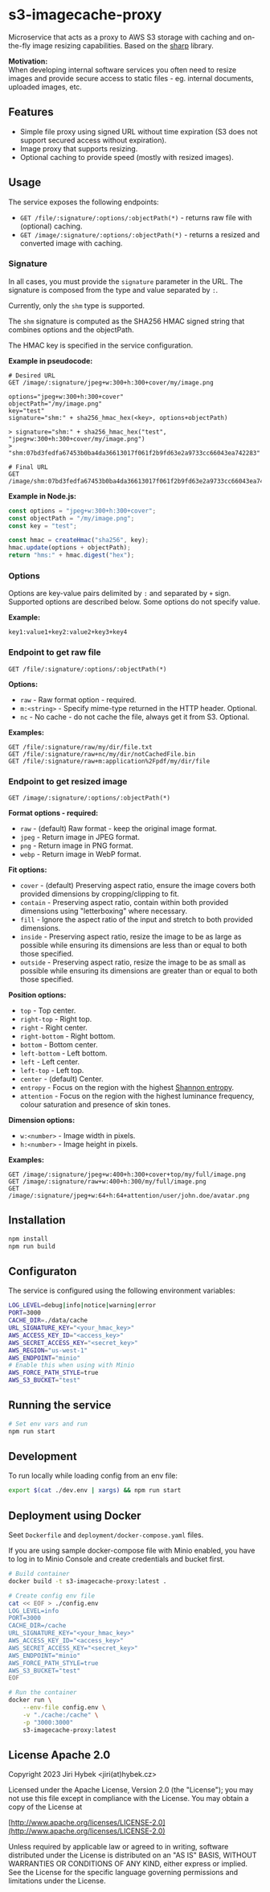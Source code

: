 # s3-imagecache-proxy

Microservice that acts as a proxy to AWS S3 storage with caching and on-the-fly image resizing capabilities. Based on the [sharp](https://sharp.pixelplumbing.com/) library.

**Motivation:**  
When developing internal software services you often need to resize images and provide secure access to static files - eg. internal documents, uploaded images, etc.

## Features

- Simple file proxy using signed URL without time expiration (S3 does not support secured access without expiration).
- Image proxy that supports resizing.
- Optional caching to provide speed (mostly with resized images).

## Usage

The service exposes the following endpoints:

- `GET /file/:signature/:options/:objectPath(*)` - returns raw file with (optional) caching.
- `GET /image/:signature/:options/:objectPath(*)` - returns a resized and converted image with caching.

### Signature

In all cases, you must provide the `signature` parameter in the URL. The signature is composed from the type and value separated by `:`.

Currently, only the `shm` type is supported.

The `shm` signature is computed as the SHA256 HMAC signed string that combines options and the objectPath.

The HMAC key is specified in the service configuration.

**Example in pseudocode:**

```
# Desired URL
GET /image/:signature/jpeg+w:300+h:300+cover/my/image.png

options="jpeg+w:300+h:300+cover"
objectPath="/my/image.png"
key="test"
signature="shm:" + sha256_hmac_hex(<key>, options+objectPath)

> signature="shm:" + sha256_hmac_hex("test", "jpeg+w:300+h:300+cover/my/image.png")
> "shm:07bd3fedfa67453b0ba4da36613017f061f2b9fd63e2a9733cc66043ea742283"

# Final URL
GET /image/shm:07bd3fedfa67453b0ba4da36613017f061f2b9fd63e2a9733cc66043ea742283/jpeg+w:300+h:300+cover/my/image.png
```

**Example in Node.js:**

```javascript
const options = "jpeg+w:300+h:300+cover";
const objectPath = "/my/image.png";
const key = "test";

const hmac = createHmac("sha256", key);
hmac.update(options + objectPath);
return "hms:" + hmac.digest("hex");
```

### Options

Options are key-value pairs delimited by `:` and separated by `+` sign. Supported options are described below. Some options do not specify value.

**Example:**

```
key1:value1+key2:value2+key3+key4
```

### Endpoint to get raw file

`GET /file/:signature/:options/:objectPath(*)`

**Options:**

- `raw` - Raw format option - required.
- `m:<string>` - Specify mime-type returned in the HTTP header. Optional.
- `nc` - No cache - do not cache the file, always get it from S3. Optional.

**Examples:**

```
GET /file/:signature/raw/my/dir/file.txt
GET /file/:signature/raw+nc/my/dir/notCachedFile.bin
GET /file/:signature/raw+m:application%2Fpdf/my/dir/file
```

### Endpoint to get resized image

`GET /image/:signature/:options/:objectPath(*)`

**Format options - required:**

- `raw` - (default) Raw format - keep the original image format.
- `jpeg` - Return image in JPEG format.
- `png` - Return image in PNG format.
- `webp` - Return image in WebP format.

**Fit options:**

- `cover` - (default) Preserving aspect ratio, ensure the image covers both provided dimensions by cropping/clipping to fit.
- `contain` - Preserving aspect ratio, contain within both provided dimensions using "letterboxing" where necessary.
- `fill` - Ignore the aspect ratio of the input and stretch to both provided dimensions.
- `inside` - Preserving aspect ratio, resize the image to be as large as possible while ensuring its dimensions are less than or equal to both those specified.
- `outside` - Preserving aspect ratio, resize the image to be as small as possible while ensuring its dimensions are greater than or equal to both those specified.

**Position options:**

- `top` - Top center.
- `right-top` - Right top.
- `right` - Right center.
- `right-bottom` - Right bottom.
- `bottom` - Bottom center.
- `left-bottom` - Left bottom.
- `left` - Left center.
- `left-top` - Left top.
- `center` - (default) Center.
- `entropy` - Focus on the region with the highest [Shannon entropy](https://en.wikipedia.org/wiki/Entropy_%28information_theory%29).
- `attention` - Focus on the region with the highest luminance frequency, colour saturation and presence of skin tones.

**Dimension options:**

- `w:<number>` - Image width in pixels.
- `h:<number>` - Image height in pixels.

**Examples:**

```
GET /image/:signature/jpeg+w:400+h:300+cover+top/my/full/image.png
GET /image/:signature/raw+w:400+h:300/my/full/image.png
GET /image/:signature/jpeg+w:64+h:64+attention/user/john.doe/avatar.png
```

## Installation

```bash
npm install
npm run build
```

## Configuraton

The service is configured using the following environment variables:

```bash
LOG_LEVEL=debug|info|notice|warning|error
PORT=3000
CACHE_DIR=./data/cache
URL_SIGNATURE_KEY="<your_hmac_key>"
AWS_ACCESS_KEY_ID="<access_key>"
AWS_SECRET_ACCESS_KEY="<secret_key>"
AWS_REGION="us-west-1"
AWS_ENDPOINT="minio"
# Enable this when using with Minio
AWS_FORCE_PATH_STYLE=true
AWS_S3_BUCKET="test"
```

## Running the service

```bash
# Set env vars and run
npm run start
```

## Development

To run locally while loading config from an env file:

```bash
export $(cat ./dev.env | xargs) && npm run start
```

## Deployment using Docker

Seet `Dockerfile` and `deployment/docker-compose.yaml` files.

If you are using sample docker-compose file with Minio enabled, you have to log in to Minio Console and create credentials and bucket first.

```bash
# Build container
docker build -t s3-imagecache-proxy:latest .

# Create config env file
cat << EOF > ./config.env
LOG_LEVEL=info
PORT=3000
CACHE_DIR=/cache
URL_SIGNATURE_KEY="<your_hmac_key>"
AWS_ACCESS_KEY_ID="<access_key>"
AWS_SECRET_ACCESS_KEY="<secret_key>"
AWS_ENDPOINT="minio"
AWS_FORCE_PATH_STYLE=true
AWS_S3_BUCKET="test"
EOF

# Run the container
docker run \
    --env-file config.env \
    -v "./cache:/cache" \
    -p "3000:3000"
    s3-imagecache-proxy:latest
```

## License Apache 2.0

Copyright 2023 Jiri Hybek \<jiri(at)hybek.cz>

Licensed under the Apache License, Version 2.0 (the "License"); you may not use this file except in compliance with the License. You may obtain a copy of the License at

[http://www.apache.org/licenses/LICENSE-2.0](http://www.apache.org/licenses/LICENSE-2.0)

Unless required by applicable law or agreed to in writing, software distributed under the License is distributed on an "AS IS" BASIS, WITHOUT WARRANTIES OR CONDITIONS OF ANY KIND, either express or implied. See the License for the specific language governing permissions and limitations under the License.